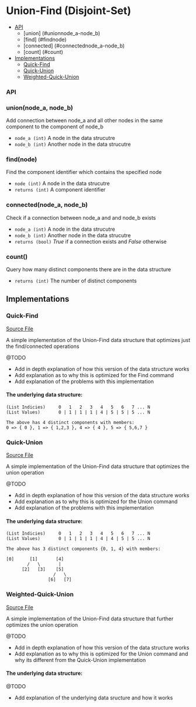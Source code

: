 # Union-Find (Disjoint-Set)

+ [API](#api)
  + [union] (#unionnode_a-node_b)
  + [find] (#findnode)
  + [connected] (#connectednode_a-node_b)
  + [count] (#count)
+ [Implementations](#implementations)
  + [Quick-Find](#quick-find)
  + [Quick-Union](#quick-union)
  + [Weighted-Quick-Union](#weighted-quick-union)

### API

### union(node_a, node_b)
Add connection between node_a and all other nodes in the same component to the component of node_b
  + `node_a (int)` A node in the data strucutre
  + `node_b (int)` Another node in the data strucutre

### find(node)
Find the component identifier which contains the specified node
  + `node (int)` A node in the data strucutre
  + `returns (int)` A component identifier

### connected(node_a, node_b)
Check if a connection between node_a and and node_b exists
  + `node_a (int)` A node in the data strucutre
  + `node_b (int)` Another node in the data strucutre
  + `returns (bool)` *True* if a connection exists and *False* otherwise

### count()
Query how many distinct components there are in the data structure
  + `returns (int)` The number of distinct components

## Implementations

### Quick-Find

[Source File](https://github.com/rocketedaway/data-structures-and-algorithms/blob/master/data-structures/union-find/quick_find.py)

A simple implementation of the Union-Find data structure that optimizes just the find/connected operations

@TODO
+ Add in depth explanation of how this version of the data structure works
+ Add explanation as to why this is optimized for the Find command
+ Add explanation of the problems with this implementation

#### The underlying data structure:
```
(List Indicies)     0   1   2   3   4   5   6   7 ... N
(List Values)       0 | 1 | 1 | 1 | 4 | 5 | 5 | 5 ... N

The above has 4 distinct components with members:
0 => { 0 }, 1 => { 1,2,3 }, 4 => { 4 }, 5 => { 5,6,7 }
```

### Quick-Union

[Source File](https://github.com/rocketedaway/data-structures-and-algorithms/blob/master/data-structures/union-find/quick_union.py)

A simple implementation of the Union-Find data structure that optimizes the union operation

@TODO
+ Add in depth explanation of how this version of the data structure works
+ Add explanation as to why this is optimized for the Union command
+ Add explanation of the problems with this implementation

#### The underlying data structure:
```
(List Indicies)     0   1   2   3   4   5   6   7 ... N
(List Values)       0 | 1 | 1 | 1 | 4 | 4 | 5 | 5 ... N

The above has 3 distinct components {0, 1, 4} with members:

[0]      [1]       [4]
        /   \       |
      [2]   [3]    [5]
                  /   \
                [6]   [7]
```

### Weighted-Quick-Union

[Source File](https://github.com/rocketedaway/data-structures-and-algorithms/blob/master/data-structures/union-find/quick_union_weighted.py)

A simple implementation of the Union-Find data structure that further optimizes the union operation

@TODO
+ Add in depth explanation of how this version of the data structure works
+ Add explanation as to why this is optimized for the Union command and why its different from the Quick-Union implementation

#### The underlying data structure:
@TODO
+ Add explanation of the underlying data sructure and how it works
